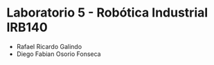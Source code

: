 # Laboratorio 5 - Robótica Industrial IRB140 
- Rafael Ricardo Galindo
- Diego Fabian Osorio Fonseca
